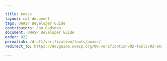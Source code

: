 ```yaml
---

title: Amass
layout: col-document
tags: OWASP Developer Guide
contributors: Jon Gadsden
document: OWASP Developer Guide
order: 822
permalink: /draft/verification/tools/amass/
redirect_to: https://devguide.owasp.org/06-verification/02-tools/02-amass/

---
```

